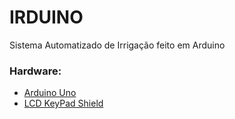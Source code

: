 IRDUINO
=======

Sistema Automatizado de Irrigação feito em Arduino

### Hardware:
 - [Arduino Uno](http://arduino.cc/en/Main/arduinoBoardUno)
 - [LCD KeyPad Shield](http://www.dfrobot.com/wiki/index.php/LCD_KeyPad_Shield_For_Arduino_SKU:_DFR0009)
